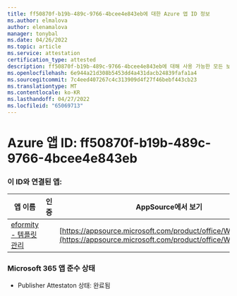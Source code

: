 ```yaml
---
title: ff50870f-b19b-489c-9766-4bcee4e843eb에 대한 Azure 앱 ID 정보
ms.author: elmalova
author: elenamalova
manager: tonybal
ms.date: 04/26/2022
ms.topic: article
ms.service: attestation
certification_type: attested
description: ff50870f-b19b-489c-9766-4bcee4e843eb에 대해 사용 가능한 모든 보안 및 규정 준수 정보입니다.
ms.openlocfilehash: 6e944a21d308b5453dd4a431dacb24839fafa1a4
ms.sourcegitcommit: 7c4eed407267c4c313909d4f27f46bebf443cb23
ms.translationtype: MT
ms.contentlocale: ko-KR
ms.lasthandoff: 04/27/2022
ms.locfileid: "65069713"
---
```

# <a name="azure-app-id-ff50870f-b19b-489c-9766-4bcee4e843eb"></a>Azure 앱 ID: ff50870f-b19b-489c-9766-4bcee4e843eb


### <a name="apps-associated-with-this-id"></a>이 ID와 연결된 앱:
| **앱 이름** | **인증** | **AppSource에서 보기** |
|--------------|---------------|-----------------------|
| [eformity - 템플릿 관리](../forward/WA200003519.md) |  | [https://appsource.microsoft.com/product/office/WA200003519](https://appsource.microsoft.com/product/office/WA200003519) |

### <a name="microsoft-365-app-compliance-status"></a>Microsoft 365 앱 준수 상태
- Publisher Attestaton 상태: 완료됨
